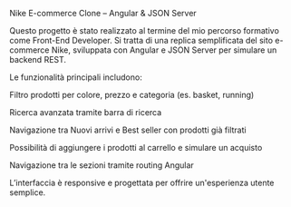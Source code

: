 Nike E-commerce Clone – Angular & JSON Server

Questo progetto è stato realizzato al termine del mio percorso formativo come Front-End Developer. Si tratta di una replica semplificata del sito e-commerce Nike, sviluppata con Angular e JSON Server per simulare un backend REST.

Le funzionalità principali includono:

Filtro prodotti per colore, prezzo e categoria (es. basket, running)

Ricerca avanzata tramite barra di ricerca

Navigazione tra Nuovi arrivi e Best seller con prodotti già filtrati

Possibilità di aggiungere i prodotti al carrello e simulare un acquisto

Navigazione tra le sezioni tramite routing Angular

L’interfaccia è responsive e progettata per offrire un'esperienza utente semplice.



